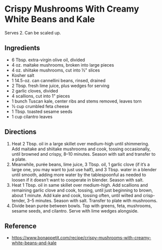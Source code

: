 # Crispy Mushrooms With Creamy White Beans and Kale
Serves 2. Can be scaled up. 

## Ingredients

* 6 Tbsp. extra-virgin olive oil, divided
* 4 oz. maitake mushrooms, broken into large pieces
* 4 oz. shiitake mushrooms, cut into ½" slices
* Kosher salt
* 1 14.5-oz. can cannellini beans, rinsed, drained
* 2 Tbsp. fresh lime juice, plus wedges for serving
* 2 garlic cloves, divided
* 4 scallions, cut into 1" pieces
* 1 bunch Tuscan kale, center ribs and stems removed, leaves torn
* ½ cup crumbled feta cheese
* 1 Tbsp. toasted sesame seeds
* 1 cup cilantro leaves

## Directions

1. Heat 2 Tbsp. oil in a large skillet over medium-high until shimmering. Add maitake and shiitake mushrooms and cook, tossing occasionally, until browned and crispy, 8–10 minutes. Season with salt and transfer to a plate.
2. Meanwhile, purée beans, lime juice, 3 Tbsp. oil, 1 garlic clove (if it’s a large one, you may want to just use half), and 3 Tbsp. water in a blender until smooth, adding more water by the tablespoonful as needed to loosen if it doesn’t want to cooperate in blender. Season with salt.
3. Heat 1 Tbsp. oil in same skillet over medium-high. Add scallions and remaining garlic clove and cook, tossing, until just beginning to brown, about 1 minute. Add kale and cook, tossing often, until wilted and crisp-tender, 3–5 minutes. Season with salt. Transfer to plate with mushrooms.
4. Divide bean purée between bowls. Top with greens, feta, mushrooms, sesame seeds, and cilantro. Serve with lime wedges alongside.

## Reference 

* <https://www.bonappetit.com/recipe/crispy-mushrooms-with-creamy-white-beans-and-kale>
